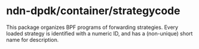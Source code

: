 # ndn-dpdk/container/strategycode

This package organizes BPF programs of forwarding strategies.
Every loaded strategy is identified with a numeric ID, and has a (non-unique) short name for description.
